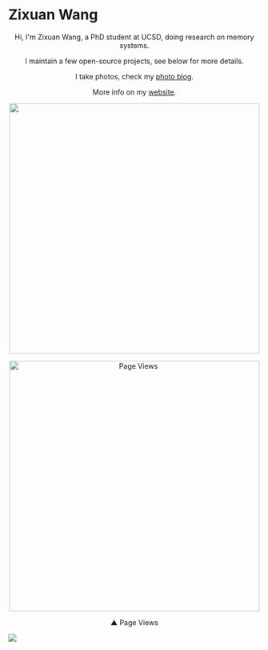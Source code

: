 # Zixuan Wang

<p align="center">Hi, I'm Zixuan Wang, a PhD student at UCSD, doing research on memory systems.</p>

<p align="center">I maintain a few open-source projects, see below for more details.</p>

<p align="center">I take photos, check my <a href="https://photos.thenetadmin.net">photo blog</a>.</p>


<p align="center">More info on my <a href="https://thenetadmin.net">website</a>.</p>

<p align="center"><img width=500 src="https://raw.githubusercontent.com/gist/TheNetAdmin/1bbd6cf035550d39ae7ed0b7e15a27e6/raw/b7a523ede65342c6d7cba871f1c92737ad4b5c77/github-metrics.svg"/></p>
<p align="center"><img  width=500 title="Page Views" src="https://steins-gate-visitor-count.greenhandatsjtu.repl.co/TheNetAdmin"/></p>
<p align="center">▲ Page Views</p>

![](https://hit.yhype.me/github/profile?user_id=18525442)
